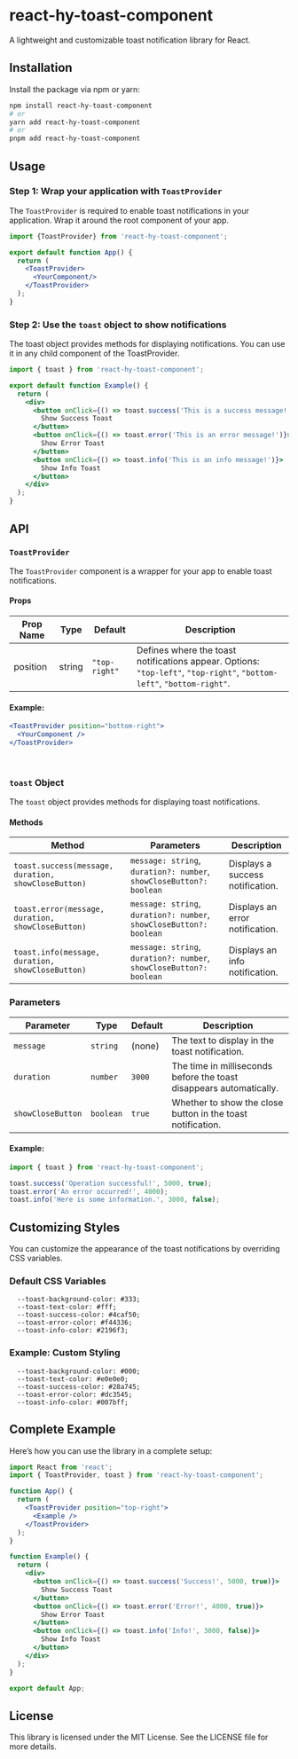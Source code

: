 # react-hy-toast-component

A lightweight and customizable toast notification library for React.

## Installation

Install the package via npm or yarn:

```bash
npm install react-hy-toast-component
# or
yarn add react-hy-toast-component
# or
pnpm add react-hy-toast-component
```

## Usage

### Step 1: Wrap your application with `ToastProvider`

The `ToastProvider` is required to enable toast notifications in your application. Wrap it around the root component of
your app.

```jsx
import {ToastProvider} from 'react-hy-toast-component';

export default function App() {
  return (
    <ToastProvider>
      <YourComponent/>
    </ToastProvider>
  );
}
```

### Step 2: Use the `toast` object to show notifications

The toast object provides methods for displaying notifications. You can use it in any child component of the ToastProvider.

```jsx
import { toast } from 'react-hy-toast-component';

export default function Example() {
  return (
    <div>
      <button onClick={() => toast.success('This is a success message!')}>
        Show Success Toast
      </button>
      <button onClick={() => toast.error('This is an error message!')}>
        Show Error Toast
      </button>
      <button onClick={() => toast.info('This is an info message!')}>
        Show Info Toast
      </button>
    </div>
  );
}

```

## API

### `ToastProvider`

The `ToastProvider` component is a wrapper for your app to enable toast notifications.

#### Props

| Prop Name | Type   | Default      | Description                                                                                      |
|-----------|--------|--------------|--------------------------------------------------------------------------------------------------|
| position  | string | `"top-right"` | Defines where the toast notifications appear. Options: `"top-left"`, `"top-right"`, `"bottom-left"`, `"bottom-right"`. |

#### Example:
```jsx
<ToastProvider position="bottom-right">
  <YourComponent />
</ToastProvider>
```

<br/>

### `toast` Object

The `toast` object provides methods for displaying toast notifications.

#### Methods

| Method                            | Parameters                                                    | Description                          |
|-----------------------------------|--------------------------------------------------------------|--------------------------------------|
| `toast.success(message, duration, showCloseButton)` | `message: string`, `duration?: number`, `showCloseButton?: boolean` | Displays a success notification.    |
| `toast.error(message, duration, showCloseButton)`   | `message: string`, `duration?: number`, `showCloseButton?: boolean` | Displays an error notification.     |
| `toast.info(message, duration, showCloseButton)`    | `message: string`, `duration?: number`, `showCloseButton?: boolean` | Displays an info notification.      |

### Parameters

| Parameter         | Type     | Default  | Description                                                        |
|-------------------|----------|----------|--------------------------------------------------------------------|
| `message`         | `string` | (none)   | The text to display in the toast notification.                    |
| `duration`        | `number` | `3000`   | The time in milliseconds before the toast disappears automatically.|
| `showCloseButton` | `boolean`| `true`   | Whether to show the close button in the toast notification.        |

#### Example:

```jsx
import { toast } from 'react-hy-toast-component';

toast.success('Operation successful!', 5000, true);
toast.error('An error occurred!', 4000);
toast.info('Here is some information.', 3000, false);
```

## Customizing Styles

You can customize the appearance of the toast notifications by overriding CSS variables.

### Default CSS Variables

```
  --toast-background-color: #333;
  --toast-text-color: #fff;
  --toast-success-color: #4caf50;
  --toast-error-color: #f44336;
  --toast-info-color: #2196f3;
```

### Example: Custom Styling

```
  --toast-background-color: #000;
  --toast-text-color: #e0e0e0;
  --toast-success-color: #28a745;
  --toast-error-color: #dc3545;
  --toast-info-color: #007bff;
```

## Complete Example

Here’s how you can use the library in a complete setup:

```jsx
import React from 'react';
import { ToastProvider, toast } from 'react-hy-toast-component';

function App() {
  return (
    <ToastProvider position="top-right">
      <Example />
    </ToastProvider>
  );
}

function Example() {
  return (
    <div>
      <button onClick={() => toast.success('Success!', 5000, true)}>
        Show Success Toast
      </button>
      <button onClick={() => toast.error('Error!', 4000, true)}>
        Show Error Toast
      </button>
      <button onClick={() => toast.info('Info!', 3000, false)}>
        Show Info Toast
      </button>
    </div>
  );
}

export default App;
```

## License

This library is licensed under the MIT License. See the LICENSE file for more details.
